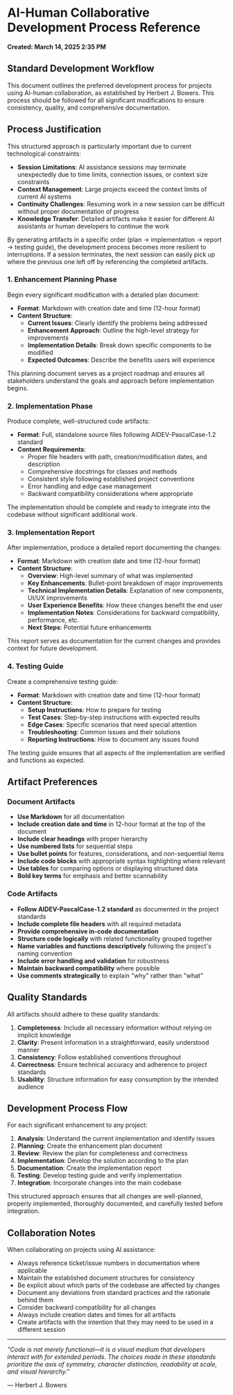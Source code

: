 # AI-Human Collaborative Development Process Reference

**Created: March 14, 2025 2:35 PM**

## Standard Development Workflow

This document outlines the preferred development process for projects using AI-human collaboration, as established by Herbert J. Bowers. This process should be followed for all significant modifications to ensure consistency, quality, and comprehensive documentation.

## Process Justification

This structured approach is particularly important due to current technological constraints:

- **Session Limitations**: AI assistance sessions may terminate unexpectedly due to time limits, connection issues, or context size constraints
- **Context Management**: Large projects exceed the context limits of current AI systems
- **Continuity Challenges**: Resuming work in a new session can be difficult without proper documentation of progress
- **Knowledge Transfer**: Detailed artifacts make it easier for different AI assistants or human developers to continue the work

By generating artifacts in a specific order (plan → implementation → report → testing guide), the development process becomes more resilient to interruptions. If a session terminates, the next session can easily pick up where the previous one left off by referencing the completed artifacts.

### 1. Enhancement Planning Phase

Begin every significant modification with a detailed plan document:

- **Format**: Markdown with creation date and time (12-hour format)
- **Content Structure**:
  - **Current Issues**: Clearly identify the problems being addressed
  - **Enhancement Approach**: Outline the high-level strategy for improvements
  - **Implementation Details**: Break down specific components to be modified
  - **Expected Outcomes**: Describe the benefits users will experience

This planning document serves as a project roadmap and ensures all stakeholders understand the goals and approach before implementation begins.

### 2. Implementation Phase

Produce complete, well-structured code artifacts:

- **Format**: Full, standalone source files following AIDEV-PascalCase-1.2 standard
- **Content Requirements**:
  - Proper file headers with path, creation/modification dates, and description
  - Comprehensive docstrings for classes and methods
  - Consistent style following established project conventions
  - Error handling and edge case management
  - Backward compatibility considerations where appropriate

The implementation should be complete and ready to integrate into the codebase without significant additional work.

### 3. Implementation Report

After implementation, produce a detailed report documenting the changes:

- **Format**: Markdown with creation date and time (12-hour format)
- **Content Structure**:
  - **Overview**: High-level summary of what was implemented
  - **Key Enhancements**: Bullet-point breakdown of major improvements
  - **Technical Implementation Details**: Explanation of new components, UI/UX improvements
  - **User Experience Benefits**: How these changes benefit the end user
  - **Implementation Notes**: Considerations for backward compatibility, performance, etc.
  - **Next Steps**: Potential future enhancements

This report serves as documentation for the current changes and provides context for future development.

### 4. Testing Guide

Create a comprehensive testing guide:

- **Format**: Markdown with creation date and time (12-hour format)
- **Content Structure**:
  - **Setup Instructions**: How to prepare for testing
  - **Test Cases**: Step-by-step instructions with expected results
  - **Edge Cases**: Specific scenarios that need special attention
  - **Troubleshooting**: Common issues and their solutions
  - **Reporting Instructions**: How to document any issues found

The testing guide ensures that all aspects of the implementation are verified and functions as expected.

## Artifact Preferences

### Document Artifacts

- **Use Markdown** for all documentation
- **Include creation date and time** in 12-hour format at the top of the document
- **Include clear headings** with proper hierarchy
- **Use numbered lists** for sequential steps
- **Use bullet points** for features, considerations, and non-sequential items
- **Include code blocks** with appropriate syntax highlighting where relevant
- **Use tables** for comparing options or displaying structured data
- **Bold key terms** for emphasis and better scannability

### Code Artifacts

- **Follow AIDEV-PascalCase-1.2 standard** as documented in the project standards
- **Include complete file headers** with all required metadata
- **Provide comprehensive in-code documentation**
- **Structure code logically** with related functionality grouped together
- **Name variables and functions descriptively** following the project's naming convention
- **Include error handling and validation** for robustness
- **Maintain backward compatibility** where possible
- **Use comments strategically** to explain "why" rather than "what"

## Quality Standards

All artifacts should adhere to these quality standards:

1. **Completeness**: Include all necessary information without relying on implicit knowledge
2. **Clarity**: Present information in a straightforward, easily understood manner
3. **Consistency**: Follow established conventions throughout
4. **Correctness**: Ensure technical accuracy and adherence to project standards
5. **Usability**: Structure information for easy consumption by the intended audience

## Development Process Flow

For each significant enhancement to any project:

1. **Analysis**: Understand the current implementation and identify issues
2. **Planning**: Create the enhancement plan document
3. **Review**: Review the plan for completeness and correctness
4. **Implementation**: Develop the solution according to the plan
5. **Documentation**: Create the implementation report
6. **Testing**: Develop testing guide and verify implementation
7. **Integration**: Incorporate changes into the main codebase

This structured approach ensures that all changes are well-planned, properly implemented, thoroughly documented, and carefully tested before integration.

## Collaboration Notes

When collaborating on projects using AI assistance:

- Always reference ticket/issue numbers in documentation where applicable
- Maintain the established document structures for consistency
- Be explicit about which parts of the codebase are affected by changes
- Document any deviations from standard practices and the rationale behind them
- Consider backward compatibility for all changes
- Always include creation dates and times for all artifacts
- Create artifacts with the intention that they may need to be used in a different session

---

*"Code is not merely functional—it is a visual medium that developers interact with for extended periods. The choices made in these standards prioritize the axis of symmetry, character distinction, readability at scale, and visual hierarchy."*

— Herbert J. Bowers
